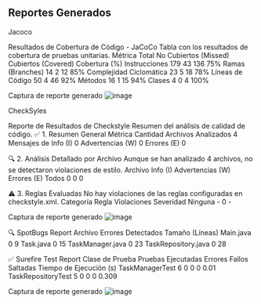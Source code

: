 ## Reportes Generados
Jacoco

Resultados de Cobertura de Código - JaCoCo
Tabla con los resultados de cobertura de pruebas unitarias.
Métrica	Total	No Cubiertos (Missed)	Cubiertos (Covered)	Cobertura (%)
Instrucciones	179	43	136	75%
Ramas (Branches)	14	2	12	85%
Complejidad Ciclomática	23	5	18	78%
Líneas de Código	50	4	46	92%
Métodos	16	1	15	94%
Clases	4	0	4	100%

Captura de reporte generado
![image](https://github.com/user-attachments/assets/259fc485-010a-48ec-b189-6bd68cc5defe)


CheckSyles

Reporte de Resultados de Checkstyle
Resumen del análisis de calidad de código.
✅ 1. Resumen General
Métrica	Cantidad
Archivos Analizados	4
Mensajes de Info (I)	0
Advertencias (W)	0
Errores (E)	0

🔍 2. Análisis Detallado por Archivo
Aunque se han analizado 4 archivos, no se detectaron violaciones de estilo.
Archivo	Info (I)	Advertencias (W)	Errores (E)
Todos	0	0	0



⚠️ 3. Reglas Evaluadas
No hay violaciones de las reglas configuradas en checkstyle.xml.
Categoría	Regla	Violaciones	Severidad
Ninguna	-	0	-

Captura de reporte generado
![image](https://github.com/user-attachments/assets/49076296-1344-4805-b656-74003e4f533c)


🔍 SpotBugs Report
Archivo	Errores Detectados	Tamaño (Líneas)
Main.java	0	9
Task.java	0	15
TaskManager.java	0	23
TaskRepository.java	0	28

✅ Surefire Test Report
Clase de Prueba	Pruebas Ejecutadas	Errores	Fallos	Saltadas	Tiempo de Ejecución (s)
TaskManagerTest	6	0	0	0	0.01
TaskRepositoryTest	5	0	0	0	0.309

Captura de reporte generado
![image](https://github.com/user-attachments/assets/d4cce633-db4a-4af0-a8dd-94cae0cc9105)


